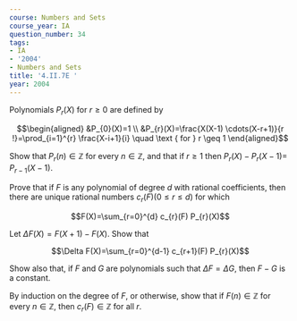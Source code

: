 ```yaml
---
course: Numbers and Sets
course_year: IA
question_number: 34
tags:
- IA
- '2004'
- Numbers and Sets
title: '4.II.7E '
year: 2004
---
```



Polynomials $P_{r}(X)$ for $r \geq 0$ are defined by

$$\begin{aligned}
&P_{0}(X)=1 \\
&P_{r}(X)=\frac{X(X-1) \cdots(X-r+1)}{r !}=\prod_{i=1}^{r} \frac{X-i+1}{i} \quad \text { for } r \geq 1
\end{aligned}$$

Show that $P_{r}(n) \in \mathbb{Z}$ for every $n \in \mathbb{Z}$, and that if $r \geq 1$ then $P_{r}(X)-P_{r}(X-1)=$ $P_{r-1}(X-1)$.

Prove that if $F$ is any polynomial of degree $d$ with rational coefficients, then there are unique rational numbers $c_{r}(F)(0 \leq r \leq d)$ for which

$$F(X)=\sum_{r=0}^{d} c_{r}(F) P_{r}(X)$$

Let $\Delta F(X)=F(X+1)-F(X)$. Show that

$$\Delta F(X)=\sum_{r=0}^{d-1} c_{r+1}(F) P_{r}(X)$$

Show also that, if $F$ and $G$ are polynomials such that $\Delta F=\Delta G$, then $F-G$ is a constant.

By induction on the degree of $F$, or otherwise, show that if $F(n) \in \mathbb{Z}$ for every $n \in \mathbb{Z}$, then $c_{r}(F) \in \mathbb{Z}$ for all $r$.